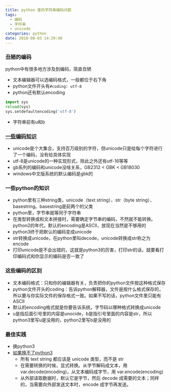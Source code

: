 ```yaml
---
title: python 里的字符串编码问题
tags:
  - 编码
  - 字符串
  - unicode
categories: python 
date: 2018-08-03 14:29:40
---
```


### 丑陋的编码

python中有很多地方涉及到编码，简直丑陋

- 文本编辑器可以选编码格式，一般都位于右下角
- python文件开头有`#coding: utf-8`
- python还有默认encoding
```python
import sys
reload(sys)
sys.setdefaultencoding('utf-8')
```
- 字符串前有u和b

### [一些编码知识](https://blog.ernest.me/post/python-setdefaultencoding-unicode-bytes)

- unicode是个大集合，支持百万级别的字符，但unicode只是给每个字符进行了一个编码，没有给具体实现
- utf-8是unicode的一种实现形式，除此之外还有utf-16等等
- gb系列的编码和unicode没啥关系，GB2312 < GBK < GB18030
- windows中文版系统的默认编码是gbk的

### 一些python的知识

- python里有三种string类，unicode（text string）、str（byte string）、basestring。basestring是前两个的父类
- python里，字节串就等同于字符串
- 在类型转换或和文本拼接时，需要确定字节串的编码，不然就不能转换。python2的年代，默认的encoding是ASCII，放现在当然是不够用的
- python3终于把默认的编码变成unicode
- str转换成unicode，在python里叫decode，unicode转换成str称之为encode
- 打印unicode是不会出错的，这就是python3的厉害，打印str的话，就要看打印编码式和你显示的编码是否一致了

### 这些编码的区别

- 文本编码格式：只和你的编辑器有关，负责把你的python文件按这种格式保存
- python文件开头的coding：告诉python解释器，文件是按什么格式保存的，所以要与你实际文件的保存格式一致。如果不写的话，python文件里只能有ASCII
- 默认的encoding格式就是你要告诉系统，字节码以哪种格式转换成unicode
- u是指后面引号里的内容是unocide，b是指引号里面的内容是str，所以python3里写u是没用的，python2里写b是没用的

### 最佳实践

- 换python3
- [如果换不了python3](https://blog.ernest.me/post/python-setdefaultencoding-unicode-bytes)
  - 所有 text string 都应该是 unicode 类型，而不是 str
  - 在需要转换的时候，显式转换。从字节解码成文本，用 var.decode(encoding)，从文本编码成字节，用 var.encode(encoding)
  - 从外部读取数据时，默认它是字节，然后 decode 成需要的文本；同样的，当需要向外部发送文本时，encode 成字节再发送。
